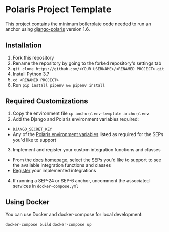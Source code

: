# Polaris Project Template

This project contains the minimum boilerplate code needed to run an anchor using [django-polaris](https://https://github.com/stellar/django-polaris) version 1.6.

## Installation

1. Fork this repository
2. Rename the repository by going to the forked repository's settings tab
3. `git clone https://github.com/<YOUR USERNAME>/<RENAMED PROJECT>.git`
4. Install Python 3.7
5. `cd <RENAMED PROJECT>`
6. Run `pip install pipenv && pipenv install`

## Required Customizations

1. Copy the environment file `cp anchor/.env-template anchor/.env`
2. Add the Django and Polaris environment variables required:
  - [`DJANGO_SECRET_KEY`](https://docs.djangoproject.com/en/2.2/ref/settings/#std:setting-SECRET_KEY)
  - Any of the [Polaris environment variables](https://django-polaris.readthedocs.io/en/v1.6.0/#environment-variables) listed as required for the SEPs you'd like to support
3. Implement and register your custom integration functions and classes
  - From the [docs homepage](https://django-polaris.readthedocs.io/en/v1.6.0/), select the SEPs you'd like to support to see the available integration functions and classes
  - [Register](https://django-polaris.readthedocs.io/en/v1.6.0/register_integrations/index.html) your implemented integrations
4. If running a SEP-24 or SEP-6 anchor, uncomment the associated services in `docker-compose.yml`


## Using Docker

You can use Docker and docker-compose for local development:

`docker-compose build`
`docker-compose up`

